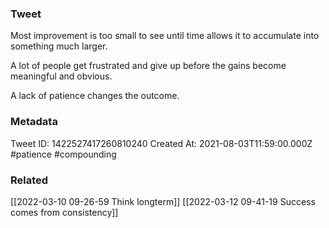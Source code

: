 ### Tweet
Most improvement is too small to see until time allows it to accumulate into something much larger. 

A lot of people get frustrated and give up before the gains become meaningful and obvious. 

A lack of patience changes the outcome.

### Metadata
Tweet ID: 1422527417260810240
Created At: 2021-08-03T11:59:00.000Z
#patience
#compounding 

### Related
[[2022-03-10 09-26-59 Think longterm]]
[[2022-03-12 09-41-19 Success comes from consistency]]


